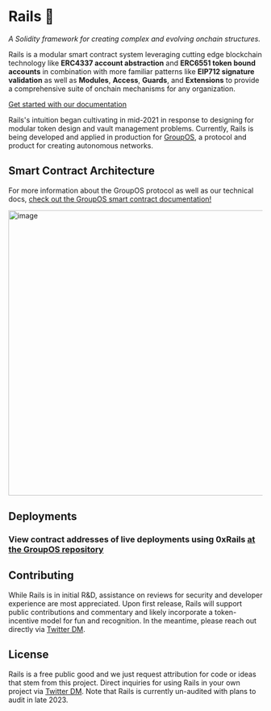# Rails 🧙

_A Solidity framework for creating complex and evolving onchain structures._

Rails is a modular smart contract system leveraging cutting edge blockchain technology like **ERC4337 account abstraction** and **ERC6551 token bound accounts** in combination with more familiar patterns like **EIP712 signature validation** as well as **Modules**, **Access**, **Guards**, and **Extensions** to provide a comprehensive suite of onchain mechanisms for any organization.

[Get started with our documentation](https://docs.groupos.xyz/contract-architecture/framework/modules)

Rails's intuition began cultivating in mid-2021 in response to designing for modular token design and vault management problems.
Currently, Rails is being developed and applied in production for [GroupOS](https://groupos.xyz/), a protocol and product for creating autonomous networks.

## Smart Contract Architecture
For more information about the GroupOS protocol as well as our technical docs, [check out the GroupOS smart contract documentation!](https://docs.groupos.xyz/contract-architecture/overview/framework)

<img width="566" alt="image" src="https://github.com/0xStation/mage/assets/38736612/f20a4d8b-4b42-4607-ba03-fd635ff1ea94">

## Deployments

### View contract addresses of live deployments using 0xRails [at the GroupOS repository](https://github.com/0xStation/groupos#onchain-deployments)

## Contributing

While Rails is in initial R&D, assistance on reviews for security and developer experience are most appreciated. Upon first release, Rails will support public contributions and commentary and likely incorporate a token-incentive model for fun and recognition. In the meantime, please reach out directly via [Twitter DM](https://twitter.com/ilikesymmetry).

## License

Rails is a free public good and we just request attribution for code or ideas that stem from this project. Direct inquiries for using Rails in your own project via [Twitter DM](https://twitter.com/ilikesymmetry). Note that Rails is currently un-audited with plans to audit in late 2023.
